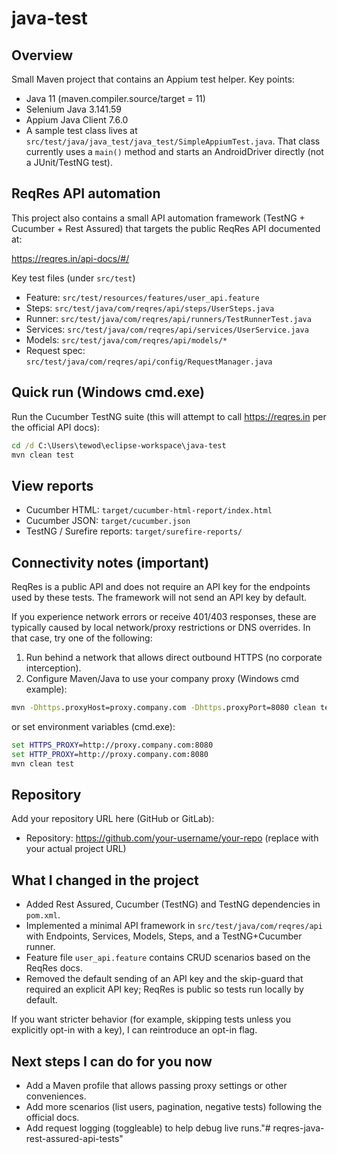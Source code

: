 java-test
=========

Overview
--------
Small Maven project that contains an Appium test helper. Key points:
- Java 11 (maven.compiler.source/target = 11)
- Selenium Java 3.141.59
- Appium Java Client 7.6.0
- A sample test class lives at `src/test/java/java_test/java_test/SimpleAppiumTest.java`. That class currently uses a `main()` method and starts an AndroidDriver directly (not a JUnit/TestNG test).

ReqRes API automation
---------------------
This project also contains a small API automation framework (TestNG + Cucumber + Rest Assured) that targets the public ReqRes API documented at:

https://reqres.in/api-docs/#/

Key test files (under `src/test`)
- Feature: `src/test/resources/features/user_api.feature`
- Steps: `src/test/java/com/reqres/api/steps/UserSteps.java`
- Runner: `src/test/java/com/reqres/api/runners/TestRunnerTest.java`
- Services: `src/test/java/com/reqres/api/services/UserService.java`
- Models: `src/test/java/com/reqres/api/models/*`
- Request spec: `src/test/java/com/reqres/api/config/RequestManager.java`

Quick run (Windows cmd.exe)
--------------------------
Run the Cucumber TestNG suite (this will attempt to call https://reqres.in per the official API docs):

```cmd
cd /d C:\Users\tewod\eclipse-workspace\java-test
mvn clean test
```

View reports
------------
- Cucumber HTML: `target/cucumber-html-report/index.html`
- Cucumber JSON: `target/cucumber.json`
- TestNG / Surefire reports: `target/surefire-reports/`

Connectivity notes (important)
-----------------------------
ReqRes is a public API and does not require an API key for the endpoints used by these tests. The framework will not send an API key by default.

If you experience network errors or receive 401/403 responses, these are typically caused by local network/proxy restrictions or DNS overrides. In that case, try one of the following:

1) Run behind a network that allows direct outbound HTTPS (no corporate interception).
2) Configure Maven/Java to use your company proxy (Windows cmd example):

```cmd
mvn -Dhttps.proxyHost=proxy.company.com -Dhttps.proxyPort=8080 clean test
```

or set environment variables (cmd.exe):

```cmd
set HTTPS_PROXY=http://proxy.company.com:8080
set HTTP_PROXY=http://proxy.company.com:8080
mvn clean test
```

Repository
----------
Add your repository URL here (GitHub or GitLab):

- Repository: https://github.com/your-username/your-repo (replace with your actual project URL)

What I changed in the project
----------------------------
- Added Rest Assured, Cucumber (TestNG) and TestNG dependencies in `pom.xml`.
- Implemented a minimal API framework in `src/test/java/com/reqres/api` with Endpoints, Services, Models, Steps, and a TestNG+Cucumber runner.
- Feature file `user_api.feature` contains CRUD scenarios based on the ReqRes docs.
- Removed the default sending of an API key and the skip-guard that required an explicit API key; ReqRes is public so tests run locally by default.

If you want stricter behavior (for example, skipping tests unless you explicitly opt-in with a key), I can reintroduce an opt-in flag.

Next steps I can do for you now
-------------------------------
- Add a Maven profile that allows passing proxy settings or other conveniences.
- Add more scenarios (list users, pagination, negative tests) following the official docs.
- Add request logging (toggleable) to help debug live runs."# reqres-java-rest-assured-api-tests"  
